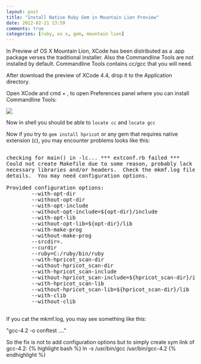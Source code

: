```yaml
---
layout: post
title: "Install Native Ruby Gem in Mountain Lion Preview"
date: 2012-02-21 13:59
comments: true
categories: [ruby, os x, gem, mountain lion]
---
```


In Preview of OS X Mountain Lion, XCode has been distributed as a .app package verses the traditional installer.
Also the Commandline Tools are not installed by default.  Commandline Tools contains cc/gcc that you will need.

After download the preview of XCode 4.4, drop it to the Application directory.

Open XCode and cmd + , to open Preferences panel where you can install Commandline Tools:

![](https://img.skitch.com/20120221-r2cidbjd92nh9tmswq19hj6rdc.jpg)

Now in shell you should be able to `locate cc` and `locate gcc`

Now if you try to `gem install hpricot` or any gem that requires native extension (c), you may encounter problems
looks like this:

<pre>

checking for main() in -lc... *** extconf.rb failed ***
Could not create Makefile due to some reason, probably lack of
necessary libraries and/or headers.  Check the mkmf.log file for more
details.  You may need configuration options.

Provided configuration options:
        --with-opt-dir
        --without-opt-dir
        --with-opt-include
        --without-opt-include=${opt-dir}/include
        --with-opt-lib
        --without-opt-lib=${opt-dir}/lib
        --with-make-prog
        --without-make-prog
        --srcdir=.
        --curdir
        --ruby=C:/ruby/bin/ruby
        --with-hpricot_scan-dir
        --without-hpricot_scan-dir
        --with-hpricot_scan-include
        --without-hpricot_scan-include=${hpricot_scan-dir}/include
        --with-hpricot_scan-lib
        --without-hpricot_scan-lib=${hpricot_scan-dir}/lib
        --with-clib
        --without-clib

</pre>

If you cat the mkmf.log, you may see something like this:

"gcc-4.2 -o conftest ...."

So the fix is not to add configuration options but to simply create sym link of gcc-4.2:
{% highlight bash %}
ln -s /usr/bin/gcc /usr/bin/gcc-4.2
{% endhighlight %}
